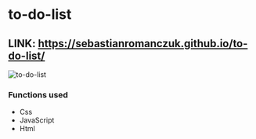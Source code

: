 # to-do-list

## LINK:  https://sebastianromanczuk.github.io/to-do-list/

![to-do-list](https://i.postimg.cc/JzSvmJ7z/Lista-zadania.png)

### Functions used

- Css
- JavaScript
- Html

